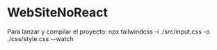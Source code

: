 # WebSiteNoReact

Para lanzar y compilar el proyecto: npx tailwindcss -i ./src/input.css -o ./css/style.css --watch
